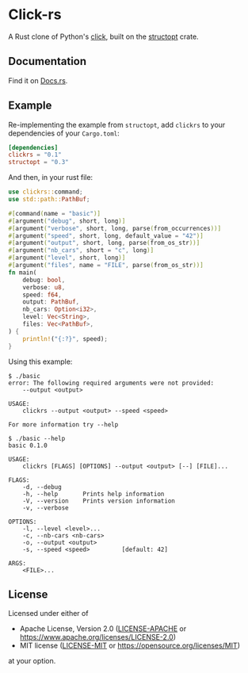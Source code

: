 # Click-rs

A Rust clone of Python's [click](https://github.com/pallets/click), built on the [structopt](https://github.com/TeXitoi/structopt) crate.

## Documentation

Find it on [Docs.rs](https://docs.rs/clickrs).

## Example

Re-implementing the example from `structopt`, add `clickrs` to your dependencies of your `Cargo.toml`:
```toml
[dependencies]
clickrs = "0.1"
structopt = "0.3"
```

And then, in your rust file:
```rust
use clickrs::command;
use std::path::PathBuf;

#[command(name = "basic")]
#[argument("debug", short, long)]
#[argument("verbose", short, long, parse(from_occurrences))]
#[argument("speed", short, long, default_value = "42")]
#[argument("output", short, long, parse(from_os_str))]
#[argument("nb_cars", short = "c", long)]
#[argument("level", short, long)]
#[argument("files", name = "FILE", parse(from_os_str))]
fn main(
    debug: bool,
    verbose: u8,
    speed: f64,
    output: PathBuf,
    nb_cars: Option<i32>,
    level: Vec<String>,
    files: Vec<PathBuf>,
) {
    println!("{:?}", speed);
}
```

Using this example:
```
$ ./basic
error: The following required arguments were not provided:
    --output <output>

USAGE:
    clickrs --output <output> --speed <speed>

For more information try --help
```

```
$ ./basic --help
basic 0.1.0

USAGE:
    clickrs [FLAGS] [OPTIONS] --output <output> [--] [FILE]...

FLAGS:
    -d, --debug
    -h, --help       Prints help information
    -V, --version    Prints version information
    -v, --verbose

OPTIONS:
    -l, --level <level>...
    -c, --nb-cars <nb-cars>
    -o, --output <output>
    -s, --speed <speed>         [default: 42]

ARGS:
    <FILE>...
```

## License

Licensed under either of

- Apache License, Version 2.0 ([LICENSE-APACHE](LICENSE-APACHE) or <https://www.apache.org/licenses/LICENSE-2.0>)
- MIT license ([LICENSE-MIT](LICENSE-MIT) or <https://opensource.org/licenses/MIT>)

at your option.
